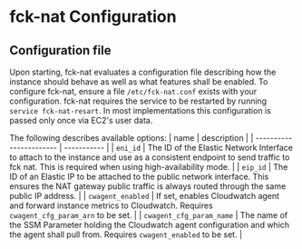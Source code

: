 # fck-nat Configuration

## Configuration file

Upon starting, fck-nat evaluates a configuration file describing how the instance should behave as well as what features
shall be enabled. To configure fck-nat, ensure a file `/etc/fck-nat.conf` exists with your configuration. fck-nat
requires the service to be restarted by running `service fck-nat-resart`. In most implementations this configuration is
passed only once via EC2's user data.

The following describes available options:
| name                    | description |
| ----------------------- | ----------- |
| `eni_id`                | The ID of the Elastic Network Interface to attach to the instance and use as a consistent endpoint to send traffic to fck nat. This is required when using high-availability mode. |
| `eip_id`                | The ID of an Elastic IP to be attached to the public network interface. This ensures the NAT gateway public traffic is always routed through the same public IP address. |
| `cwagent_enabled`       | If set, enables Cloudwatch agent and forward instance metrics to Cloudwatch. Requires `cwagent_cfg_param_arn` to be set. |
| `cwagent_cfg_param_name` | The name of the SSM Parameter holding the Cloudwatch agent configuration and which the agent shall pull from. Requires `cwagent_enabled` to be set. |
